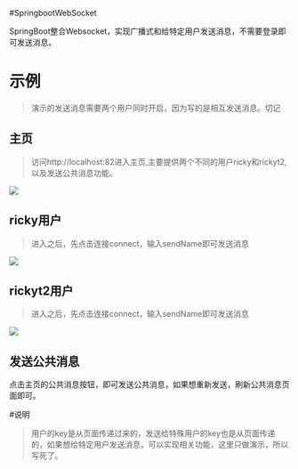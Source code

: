 #SpringbootWebSocket

SpringBoot整合Websocket，实现广播式和给特定用户发送消息，不需要登录即可发送消息。

# 示例
>  演示的发送消息需要两个用户同时开启，因为写的是相互发送消息。切记

## 主页

> 访问http://localhost:82进入主页,主要提供两个不同的用户ricky和rickyt2,以及发送公共消息功能。

 ![](/src/main/resources/static/image/index.png) 
 
## ricky用户 
> 进入之后，先点击连接connect，输入sendName即可发送消息 

 ![](/src/main/resources/static/image/ricky.png)
 
  
## rickyt2用户 
> 进入之后，先点击连接connect，输入sendName即可发送消息 

 ![](/src/main/resources/static/image/rickyt2.png)
 
## 发送公共消息
 
 点击主页的公共消息按钮，即可发送公共消息，如果想重新发送，刷新公共消息页面即可。
 
#说明
 > 用户的key是从页面传递过来的，发送给特殊用户的key也是从页面传递的，如果想给特定用户发送消息，可以实现相关功能，这里只做演示，所以写死了。